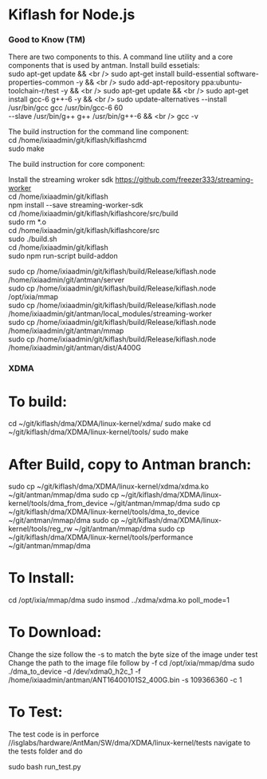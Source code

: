 # Kiflash for Node.js



### Good to Know (TM)

There are two components to this.  A command line utility and a core components that is used by antman.
Install build essetials:<br />
sudo apt-get update && \<br />
sudo apt-get install build-essential software-properties-common -y && \<br />
sudo add-apt-repository ppa:ubuntu-toolchain-r/test -y && \<br />
sudo apt-get update && \<br />
sudo apt-get install gcc-6 g++-6 -y && \<br />
sudo update-alternatives --install /usr/bin/gcc gcc /usr/bin/gcc-6 60<br /> --slave /usr/bin/g++ g++ /usr/bin/g++-6 && \<br />
gcc -v<br />

The build instruction for the command line component:<br />
cd /home/ixiaadmin/git/kiflash/kiflashcmd<br />
sudo make<br />

The build instruction for core component:<br />

Install the streaming wroker sdk https://github.com/freezer333/streaming-worker <br />
cd /home/ixiaadmin/git/kiflash<br />
npm install --save streaming-worker-sdk<br />
cd /home/ixiaadmin/git/kiflash/kiflashcore/src/build<br />
sudo rm *.o<br />
cd /home/ixiaadmin/git/kiflash/kiflashcore/src<br />
sudo ./build.sh<br />
cd /home/ixiaadmin/git/kiflash<br />
sudo npm run-script build-addon<br />


sudo cp /home/ixiaadmin/git/kiflash/build/Release/kiflash.node /home/ixiaadmin/git/antman/server<br />
sudo cp /home/ixiaadmin/git/kiflash/build/Release/kiflash.node /opt/ixia/mmap<br />
sudo cp /home/ixiaadmin/git/kiflash/build/Release/kiflash.node /home/ixiaadmin/git/antman/local_modules/streaming-worker<br />
sudo cp /home/ixiaadmin/git/kiflash/build/Release/kiflash.node /home/ixiaadmin/git/antman/mmap<br />
sudo cp /home/ixiaadmin/git/kiflash/build/Release/kiflash.node /home/ixiaadmin/git/antman/dist/A400G<br />


### XDMA
# To build:
cd ~/git/kiflash/dma/XDMA/linux-kernel/xdma/
sudo make
cd ~/git/kiflash/dma/XDMA/linux-kernel/tools/
sudo make

# After Build, copy to Antman branch:
sudo cp ~/git/kiflash/dma/XDMA/linux-kernel/xdma/xdma.ko ~/git/antman/mmap/dma
sudo  cp ~/git/kiflash/dma/XDMA/linux-kernel/tools/dma_from_device ~/git/antman/mmap/dma
sudo  cp ~/git/kiflash/dma/XDMA/linux-kernel/tools/dma_to_device ~/git/antman/mmap/dma
sudo  cp ~/git/kiflash/dma/XDMA/linux-kernel/tools/reg_rw ~/git/antman/mmap/dma
sudo  cp ~/git/kiflash/dma/XDMA/linux-kernel/tools/performance ~/git/antman/mmap/dma

# To Install:
cd /opt/ixia/mmap/dma
sudo insmod ../xdma/xdma.ko poll_mode=1

# To Download:

Change the size follow the -s to match the byte size of the image under test
Change the path to the image file follow by -f
cd /opt/ixia/mmap/dma
sudo ./dma_to_device -d /dev/xdma0_h2c_1 -f /home/ixiaadmin/antman/ANT16400101S2_400G.bin -s 109366360 -c 1


# To Test:
The test code is in perforce
//isglabs/hardware/AntMan/SW/dma/XDMA/linux-kernel/tests
navigate to the tests folder and do

sudo bash run_test.py

